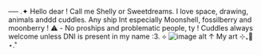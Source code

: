   ── .✦ 
  Hello dear ! Call me Shelly or Sweetdreams. I love space, drawing, animals anddd cuddles. Any ship Int especially Moonshell, fossilberry and moonberry !
  ⚠︎ - No proships and problematic people, ty ! Cuddles always welcome unless DNI is present in my name :3. ⟡
![image alt](https://cdn.discordapp.com/attachments/1320809661213184092/1344748728493277245/Sans_titre_1438_20250227203004.png?ex=67c20a59&is=67c0b8d9&hm=36bf88880d1a9276375416af53e895c1375b8d46185567f45658db78b2067f28&)
↑ My art ⊹₊🦕⋆.˚
